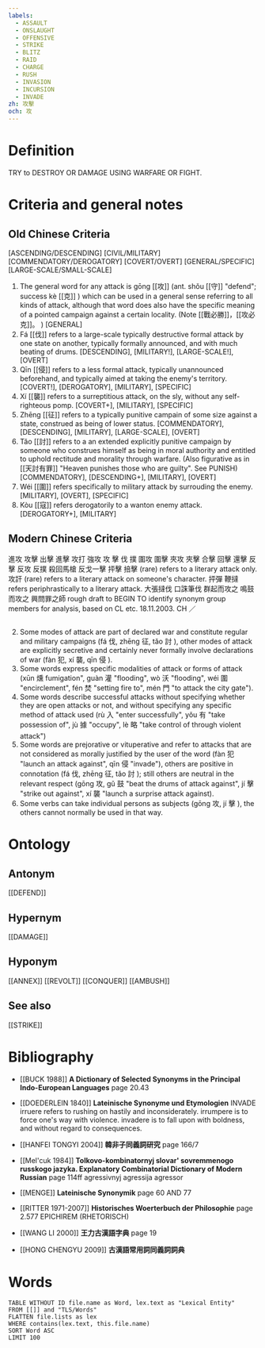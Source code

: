 ```yaml
---
labels:
  - ASSAULT
  - ONSLAUGHT
  - OFFENSIVE
  - STRIKE
  - BLITZ
  - RAID
  - CHARGE
  - RUSH
  - INVASION
  - INCURSION
  - INVADE
zh: 攻擊
och: 攻
---
```


# Definition
TRY to DESTROY OR DAMAGE USING WARFARE OR FIGHT.
# Criteria and general notes
## Old Chinese Criteria
[ASCENDING/DESCENDING]
[CIVIL/MILITARY]
[COMMENDATORY/DEROGATORY]
[COVERT/OVERT]
[GENERAL/SPECIFIC]
[LARGE-SCALE/SMALL-SCALE]
1. The general word for any attack is gōng [[攻]] (ant. shǒu [[守]] "defend"; success kè [[克]] ) which can be used in a general sense referring to all kinds of attack, although that word does also have the specific meaning of a pointed campaign against a certain locality. (Note [[戰必勝]]，[[攻必克]]。 )
[GENERAL]
2. Fá [[伐]] refers to a large-scale typically destructive formal attack by one state on another, typically formally announced, and with much beating of drums.
[DESCENDING], [MILITARY!], [LARGE-SCALE!], [OVERT]
3. Qīn [[侵]] refers to a less formal attack, typically unannounced beforehand, and typically aimed at taking the enemy's territory.
[COVERT!], [DEROGATORY], [MILITARY], [SPECIFIC]
4. Xí [[襲]] refers to a surreptitious attack, on the sly, without any self-righteous pomp.
[COVERT+], [MILITARY], [SPECIFIC]
5. Zhēng [[征]] refers to a typically punitive campain of some size against a state, construed as being of lower status.
[COMMENDATORY], [DESCENDING], [MILITARY], [LARGE-SCALE], [OVERT]
6. Tǎo [[討]] refers to a an extended explicitly punitive campaign by someone who construes himself as being in moral authority and entitled to uphold rectitude and morality through warfare. (Also figurative as in [[天討有罪]] "Heaven punishes those who are guilty". See PUNISH)
[COMMENDATORY], [DESCENDING+], [MILITARY], [OVERT]
7. Wéi [[圍]] refers specifically to military attack by surrouding the enemy.
[MILITARY], [OVERT], [SPECIFIC]
8. Kòu [[寇]] refers derogatorily to a wanton enemy attack.
[DEROGATORY+], [MILITARY]
## Modern Chinese Criteria
進攻
攻擊
出擊
進擊
攻打
強攻
攻
擊
伐
撲
圍攻
圍擊
夾攻
夾擊
合擊
回擊
還擊
反擊
反攻
反撲
殺回馬槍
反戈一擊
抨擊
掊擊 (rare) refers to a literary attack only.
攻訐 (rare) refers to a literary attack on someone's character.
抨彈
鞭撻 refers periphrastically to a literary attack.
大張撻伐
口誅筆伐
群起而攻之
鳴鼓而攻之
興問罪之師
rough draft to BEGIN TO identify synonym group members for analysis, based on CL etc. 18.11.2003. CH ／
## 
2. Some modes of attack are part of declared war and constitute regular and military campaigns (fá 伐, zhēng 征, tǎo 討 ), other modes of attack are explicitly secretive and certainly never formally involve declarations of war (fàn 犯, xí 襲, qīn 侵 ).
3. Some words express specific modalities of attack or forms of attack (xūn 燻 fumigation", guàn 灌 "flooding", wò 沃 "flooding", wéi 圍 "encirclement", fén 焚 "setting fire to", mén 門 "to attack the city gate").
4. Some words describe successful attacks without specifying whether they are open attacks or not, and without specifying any specific method of attack used (rù 入 "enter successfully", yǒu 有 "take possession of", jù 據 "occupy", lè 略 "take control of through violent attack")
5. Some words are prejorative or vituperative and refer to attacks that are not considered as morally justified by the user of the word (fàn 犯 "launch an attack against", qīn 侵 "invade"), others are positive in connotation (fá 伐, zhēng 征, tǎo 討 ); still others are neutral in the relevant respect (gōng 攻, gǔ 鼓 "beat the drums of attack against", jí 擊 "strike out against", xí 襲 "launch a surprise attack against).
6. Some verbs can take individual persons as subjects (gōng 攻, jí 擊 ), the others cannot normally be used in that way.
# Ontology

## Antonym
[[DEFEND]]
## Hypernym
[[DAMAGE]]
## Hyponym
[[ANNEX]]
[[REVOLT]]
[[CONQUER]]
[[AMBUSH]]
## See also
[[STRIKE]]
# Bibliography
- [[BUCK 1988]]
**A Dictionary of Selected Synonyms in the Principal Indo-European Languages** page 20.43

- [[DOEDERLEIN 1840]]
**Lateinische Synonyme und Etymologien** 
INVADE
irruere refers to rushing on hastily and inconsiderately.
irrumpere is to force one's way with violence.
invadere is to fall upon with boldness, and without regard to consequences.
- [[HANFEI TONGYI 2004]]
**韓非子同義詞研究** page 166/7

- [[Mel'cuk 1984]]
**Tolkovo-kombinatornyj slovar' sovremmenogo russkogo jazyka. Explanatory Combinatorial Dictionary of Modern Russian** page 114ff
agressivnyj
agressija
agressor
- [[MENGE]]
**Lateinische Synonymik** page 60 AND 77

- [[RITTER 1971-2007]]
**Historisches Woerterbuch der Philosophie** page 2.577
EPICHIREM (RHETORISCH)
- [[WANG LI 2000]]
**王力古漢語字典** page 19

- [[HONG CHENGYU 2009]]
**古漢語常用詞同義詞詞典** 

# Words
```dataview
TABLE WITHOUT ID file.name as Word, lex.text as "Lexical Entity"
FROM [[]] and "TLS/Words"
FLATTEN file.lists as lex
WHERE contains(lex.text, this.file.name)
SORT Word ASC
LIMIT 100
```